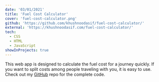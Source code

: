 ```yaml
---
date: '03/01/2021'
title: 'Fuel Cost Calculator'
cover: 'fuel-cost-calculator.png'
github: 'https://github.com/khushnoodasif/fuel-cost-calculator/'
external: 'https://khushnoodasif.com/fuel-cost-calculator/'
tech:
  - CSS
  - HTML
  - JavaScript
showInProjects: true
---
```


This web app is designed to calculate the fuel cost for a journey quickly. If you want to split costs among people traveling with you, it is easy to use. Check out my [GitHub](https://github.com/khushnoodasif/fuel-cost-calculator) repo for the complete code.
